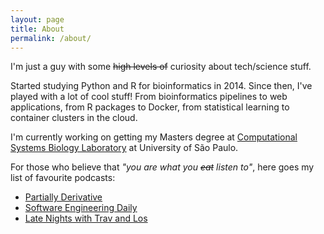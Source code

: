 ```yaml
---
layout: page
title: About
permalink: /about/
---
```

I'm just a guy with some ~~high levels of~~ curiosity about tech/science stuff.

Started studying Python and R for bioinformatics in 2014. Since then, I've played with a lot of cool stuff! From bioinformatics pipelines to web applications, from R packages to Docker, from statistical learning to container clusters in the cloud.

I'm currently working on getting my Masters degree at [Computational Systems Biology Laboratory](http://csbiology.com) at University of São Paulo.

For those who believe that *"you are what you ~~eat~~ listen to"*, here goes my list of favourite podcasts:
 - [Partially Derivative](http://partiallyderivative.com/)
 - [Software Engineering Daily](https://softwareengineeringdaily.com/)
 - [Late Nights with Trav and Los](http://www.travandlos.com/)


